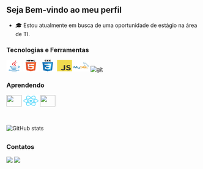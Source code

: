   ## Seja Bem-vindo ao meu perfil
  
 - 🎓 Estou atualmente em busca de uma oportunidade de estágio na área de TI.

 ### Tecnologias e Ferramentas
   <a href="https://www.java.com" target="_blank" rel="noreferrer"><img src="https://raw.githubusercontent.com/devicons/devicon/master/icons/java/java-original.svg" alt="java" width="40" height="30"/></a> <a href="https://developer.mozilla.org/en-US/docs/Web/HTML" target="_blank" rel="noreferrer"><img src="https://raw.githubusercontent.com/devicons/devicon/master/icons/html5/html5-original-wordmark.svg" alt="html5" width="40" height="30"/></a> <a href="https://www.w3schools.com/css/" target="_blank" rel="noreferrer"><img src="https://raw.githubusercontent.com/devicons/devicon/master/icons/css3/css3-original-wordmark.svg" alt="css3" width="40" height="30"/></a> <a href="https://developer.mozilla.org/en-US/docs/Web/JavaScript" target="_blank" rel="noreferrer"><img src="https://raw.githubusercontent.com/devicons/devicon/master/icons/javascript/javascript-original.svg" alt="javascript" width="40" height="30"/></a> <a href="https://www.mysql.com/" target="_blank" rel="noreferrer"><img src="https://raw.githubusercontent.com/devicons/devicon/master/icons/mysql/mysql-original-wordmark.svg" alt="mysql" width="40" height="30"/></a> <a href="https://git-scm.com/docs/gittutorial" target="_blank" rel="noreferrer"><img src="https://cdn.jsdelivr.net/gh/devicons/devicon/icons/git/git-original.svg" alt="git" height="30" width="40"/></a>

  ### Aprendendo
  <a href="https://nodejs.org/en/learn/getting-started/introduction-to-nodejs" target="_blank" rel="noreferrer"><img loading="lazy" src="https://cdn.jsdelivr.net/gh/devicons/devicon/icons/nodejs/nodejs-original.svg" width="40" height="30"/></a> <a href="https://reactjs.org/" target="_blank" rel="noreferrer"><img src="https://raw.githubusercontent.com/devicons/devicon/master/icons/react/react-original.svg" alt="react" width="40" height="30"/></a> <a href="https://docs.spring.io/spring-boot/docs/current/reference/html/documentation.html" target="_blank" rel="noreferrer"><img src="https://cdn.jsdelivr.net/gh/devicons/devicon@latest/icons/spring/spring-original.svg" width="40" height="30" /></a>

<br>
  
  ![GitHub stats](https://github-readme-stats.vercel.app/api?username=caiotelesz&show_icons=true&theme=algolia)


##

 ### Contatos

 <div> 
   <a href="https://www.linkedin.com/in/caiotelesz" target="_blank"><img src="https://img.shields.io/badge/-LinkedIn-%230077B5?style=for-the-badge&logo=linkedin&logoColor=white" target="_blank"></a>
   <a href = "mailto:caioteles1267@gmail.com"><img src="https://img.shields.io/badge/-Gmail-%23333?style=for-the-badge&logo=gmail&logoColor=white" target="_blank"></a>
 </div>
